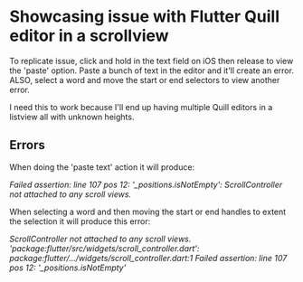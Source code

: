 # Showcasing issue with Flutter Quill editor in a scrollview

To replicate issue, click and hold in the text field on iOS then release to view the 'paste' option. Paste a bunch of text in the editor and it'll create an error. ALSO, select a word and move the start or end selectors to view another error. 

I need this to work because I'll end up having multiple Quill editors in a listview all with unknown heights.


## Errors
When doing the 'paste text' action it will produce:

*Failed assertion: line 107 pos 12: '_positions.isNotEmpty': ScrollController not attached to any scroll views.*


When selecting a word and then moving the start or end handles to extent the selection it will produce this error:

*ScrollController not attached to any scroll views.
'package:flutter/src/widgets/scroll_controller.dart':
package:flutter/…/widgets/scroll_controller.dart:1
Failed assertion: line 107 pos 12: '_positions.isNotEmpty'*